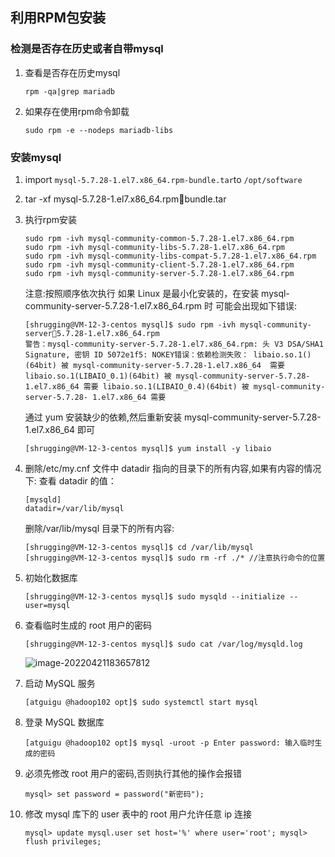 ## 利用RPM包安装

### 检测是否存在历史或者自带mysql

1. 查看是否存在历史mysql

   ```shell
   rpm -qa|grep mariadb
   ```

2. 如果存在使用rpm命令卸载

   ```shell
   sudo rpm -e --nodeps mariadb-libs
   ```

   

### 安装mysql

1. import `mysql-5.7.28-1.el7.x86_64.rpm-bundle.tar`to `/opt/software`

2. tar -xf mysql-5.7.28-1.el7.x86_64.rpmbundle.tar

3. 执行rpm安装

   ```shell
   sudo rpm -ivh mysql-community-common-5.7.28-1.el7.x86_64.rpm
   sudo rpm -ivh mysql-community-libs-5.7.28-1.el7.x86_64.rpm
   sudo rpm -ivh mysql-community-libs-compat-5.7.28-1.el7.x86_64.rpm
   sudo rpm -ivh mysql-community-client-5.7.28-1.el7.x86_64.rpm
   sudo rpm -ivh mysql-community-server-5.7.28-1.el7.x86_64.rpm
   ```

   注意:按照顺序依次执行 如果 Linux 是最小化安装的，在安装 mysql-community-server-5.7.28-1.el7.x86_64.rpm 时 可能会出现如下错误: 

   ```shell
   [shrugging@VM-12-3-centos mysql]$ sudo rpm -ivh mysql-community-server5.7.28-1.el7.x86_64.rpm 
   警告：mysql-community-server-5.7.28-1.el7.x86_64.rpm: 头 V3 DSA/SHA1  Signature, 密钥 ID 5072e1f5: NOKEY错误：依赖检测失败： libaio.so.1()(64bit) 被 mysql-community-server-5.7.28-1.el7.x86_64  需要 libaio.so.1(LIBAIO_0.1)(64bit) 被 mysql-community-server-5.7.28- 1.el7.x86_64 需要 libaio.so.1(LIBAIO_0.4)(64bit) 被 mysql-community-server-5.7.28- 1.el7.x86_64 需要
   ```

   通过 yum 安装缺少的依赖,然后重新安装 mysql-community-server-5.7.28-1.el7.x86_64 即可 

   ```shell
   [shrugging@VM-12-3-centos mysql]$ yum install -y libaio
   ```

4. 删除/etc/my.cnf 文件中 datadir 指向的目录下的所有内容,如果有内容的情况下: 查看 datadir 的值： 

   ```shell
   [mysqld] 
   datadir=/var/lib/mysql
   ```

    删除/var/lib/mysql 目录下的所有内容: 

   ```shell
   [shrugging@VM-12-3-centos mysql]$ cd /var/lib/mysql 
   [shrugging@VM-12-3-centos mysql]$ sudo rm -rf ./* //注意执行命令的位置
   ```

5. 初始化数据库 

   ```shell
   [shrugging@VM-12-3-centos mysql]$ sudo mysqld --initialize --user=mysql
   ```

6. 查看临时生成的 root 用户的密码 

   ```shell
   [shrugging@VM-12-3-centos mysql]$ sudo cat /var/log/mysqld.log
   ```
   
   ![image-20220421183657812](http://images.shrugging.cn/image-20220421183657812.png)

7. 启动 MySQL 服务 

   ```shell
   [atguigu @hadoop102 opt]$ sudo systemctl start mysql
   ```

8. 登录 MySQL 数据库 

   ```shell
   [atguigu @hadoop102 opt]$ mysql -uroot -p Enter password: 输入临时生成的密码
   ```

9. 必须先修改 root 用户的密码,否则执行其他的操作会报错 

   ```shell
   mysql> set password = password("新密码");
   ```

10. 修改 mysql 库下的 user 表中的 root 用户允许任意 ip 连接

    ```shell
    mysql> update mysql.user set host='%' where user='root'; mysql> flush privileges;
    ```

    
